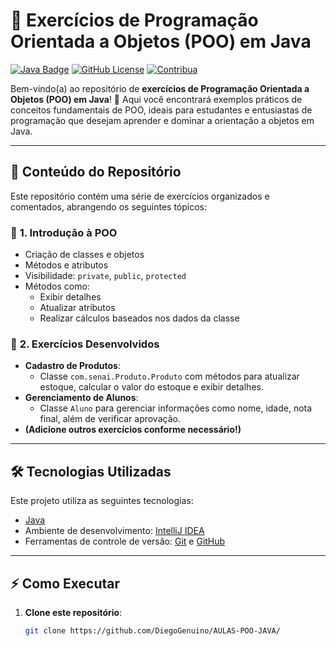 # 🎯 Exercícios de Programação Orientada a Objetos (POO) em Java

[![Java Badge](https://img.shields.io/badge/Java-ED8B00?style=for-the-badge&logo=java&logoColor=white)](https://www.java.com/)
[![GitHub License](https://img.shields.io/badge/license-MIT-green?style=for-the-badge)](https://opensource.org/licenses/MIT)
[![Contribua](https://img.shields.io/badge/contribua-Welcome-blue?style=for-the-badge)](https://github.com/)

Bem-vindo(a) ao repositório de **exercícios de Programação Orientada a Objetos (POO) em Java**! 🚀 Aqui você encontrará exemplos práticos de conceitos fundamentais de POO, ideais para estudantes e entusiastas de programação que desejam aprender e dominar a orientação a objetos em Java.

---

## 📜 **Conteúdo do Repositório**

Este repositório contém uma série de exercícios organizados e comentados, abrangendo os seguintes tópicos:

### 🚀 **1. Introdução à POO**
- Criação de classes e objetos
- Métodos e atributos
- Visibilidade: `private`, `public`, `protected`
- Métodos como:
  - Exibir detalhes
  - Atualizar atributos
  - Realizar cálculos baseados nos dados da classe

### 🎯 **2. Exercícios Desenvolvidos**
- **Cadastro de Produtos**:
  - Classe `com.senai.Produto.Produto` com métodos para atualizar estoque, calcular o valor do estoque e exibir detalhes.
- **Gerenciamento de Alunos**:
  - Classe `Aluno` para gerenciar informações como nome, idade, nota final, além de verificar aprovação.
- **(Adicione outros exercícios conforme necessário!)**

---

## 🛠️ **Tecnologias Utilizadas**

Este projeto utiliza as seguintes tecnologias:
- [Java](https://www.java.com/)
- Ambiente de desenvolvimento: [IntelliJ IDEA](https://www.jetbrains.com/idea/)
- Ferramentas de controle de versão: [Git](https://git-scm.com/) e [GitHub](https://github.com/)

---

## ⚡ **Como Executar**

1. **Clone este repositório**:
   ```bash
   git clone https://github.com/DiegoGenuino/AULAS-POO-JAVA/


